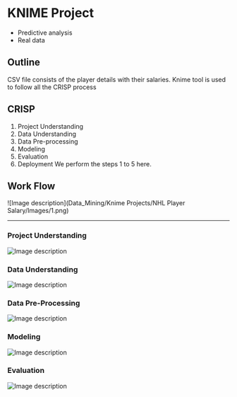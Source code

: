 # KNIME Project
* Predictive analysis
* Real data

## Outline
CSV file consists of the player details with their salaries.
Knime tool is used to follow all the CRISP process

## CRISP
1. Project Understanding
2. Data Understanding
3. Data Pre-processing
4. Modeling
5. Evaluation
6. Deployment
We perform the steps 1 to 5 here.

## Work Flow
![Image description](Data_Mining/Knime Projects/NHL Player Salary/Images/1.png)

***

### Project Understanding
![Image description](link-to-image)

### Data Understanding
![Image description](link-to-image)

### Data Pre-Processing
![Image description](link-to-image)

### Modeling
![Image description](link-to-image)

### Evaluation
![Image description](link-to-image)
